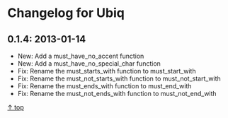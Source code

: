 Changelog for Ubiq
======



0.1.4: 2013-01-14
-------- 

 * New: Add a must_have_no_accent function
 * New: Add a must_have_no_special_char function
 * Fix: Rename the must_starts_with function to must_start_with
 * Fix: Rename the must_not_starts_with function to must_not_start_with
 * Fix: Rename the must_ends_with function to must_end_with
 * Fix: Rename the must_not_ends_with function to must_not_end_with

[&uarr; top](#readme)
